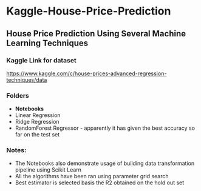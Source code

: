 # Kaggle-House-Price-Prediction

## House Price Prediction Using Several Machine Learning Techniques

### Kaggle Link for dataset
https://www.kaggle.com/c/house-prices-advanced-regression-techniques/data

### Folders
- __Notebooks__
 - Linear Regression
 - Ridge Regression
 - RandomForest Regressor - apparently it has given the best accuracy so far on the test set
 
 ### Notes:
 - The Notebooks also demonstrate usage of building data transformation pipeline using Scikit Learn
 - All the algorithms have been ran using parameter grid search
 - Best estimator is selected basis the R2 obtained on the hold out set

